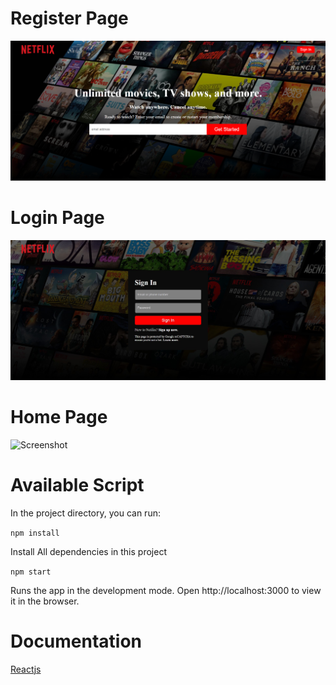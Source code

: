 # Register Page
![Screenshot](/src/Assets/screenshot/Register.png)
# Login Page
![Screenshot](/src/Assets/screenshot/Login.png)
# Home Page
![Screenshot](/src/Assets/screenshot/Home.png)

# Available Script

In the project directory, you can run:

`npm install`

Install All dependencies in this project

`npm start`

Runs the app in the development mode.
Open http://localhost:3000 to view it in the browser.

# Documentation

[Reactjs](https://reactjs.org/docs/create-a-new-react-app.html)


